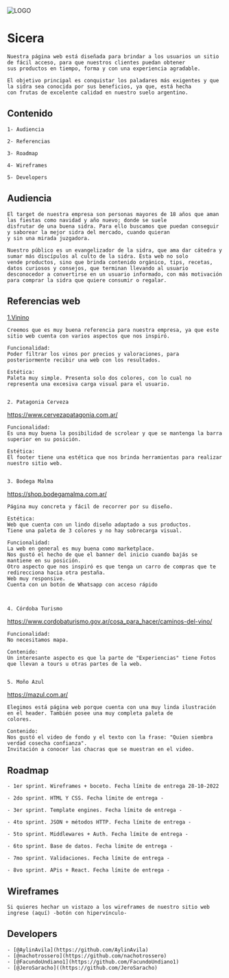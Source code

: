 ![LOGO](https://user-images.githubusercontent.com/61055543/196007158-41a8273d-4c77-4c81-8d63-351424f255b4.png)

# Sicera 

    Nuestra página web está diseñada para brindar a los usuarios un sitio de fácil acceso, para que nuestros clientes puedan obtener 
    sus productos en tiempo, forma y con una experiencia agradable. 
    
    El objetivo principal es conquistar los paladares más exigentes y que la sidra sea conocida por sus beneficios, ya que, está hecha
    con frutas de excelente calidad en nuestro suelo argentino.
    

## Contenido

    1- Audiencia

    2- Referencias

    3- Roadmap

    4- Wireframes

    5- Developers


## Audiencia

    El target de nuestra empresa son personas mayores de 18 años que aman las fiestas como navidad y año nuevo; donde se suele
    disfrutar de una buena sidra. Para ello buscamos que puedan conseguir y saborear la mejor sidra del mercado, cuando quieran
    y sin una mirada juzgadora.

    Nuestro público es un evangelizador de la sidra, que ama dar cátedra y sumar más discípulos al culto de la sidra. Esta web no solo
    vende productos, sino que brinda contenido orgánico, tips, recetas, datos curiosos y consejos, que terminan llevando al usuario 
    desconocedor a convertirse en un usuario informado, con más motivación para comprar la sidra que quiere consumir o regalar.



## Referencias web

[1.Vinino](https://www.vivino.com/)
  
    Creemos que es muy buena referencia para nuestra empresa, ya que este sitio web cuenta con varios aspectos que nos inspiró.

    Funcionalidad:
    Poder filtrar los vinos por precios y valoraciones, para posteriormente recibir una web con los resultados.

    Estética:
    Paleta muy simple. Presenta solo dos colores, con lo cual no representa una excesiva carga visual para el usuario.

   
    2. Patagonia Cerveza
   https://www.cervezapatagonia.com.ar/

    Funcionalidad: 
    Es una muy buena la posibilidad de scrolear y que se mantenga la barra superior en su posición.

    Estética:
    El footer tiene una estética que nos brinda herramientas para realizar nuestro sitio web.
    

    3. Bodega Malma
   https://shop.bodegamalma.com.ar/

    Página muy concreta y fácil de recorrer por su diseño.

    Estética: 
    Web que cuenta con un lindo diseño adaptado a sus productos.
    Tiene una paleta de 3 colores y no hay sobrecarga visual.

    Funcionalidad:
    La web en general es muy buena como marketplace.
    Nos gustó el hecho de que el banner del inicio cuando bajás se mantiene en su posición.
    Otro aspecto que nos inspiró es que tenga un carro de compras que te redirecciona hacia otra pestaña.
    Web muy responsive.
    Cuenta con un botón de Whatsapp con acceso rápido
    


    4. Córdoba Turismo
   https://www.cordobaturismo.gov.ar/cosa_para_hacer/caminos-del-vino/

    Funcionalidad:
    No necesitamos mapa.

    Contenido:
    Un interesante aspecto es que la parte de "Experiencias" tiene Fotos que llevan a tours u otras partes de la web.


    5. Moño Azul
   https://mazul.com.ar/

    Elegimos está página web porque cuenta con una muy linda ilustración en el header. También posee una muy completa paleta de
    colores.

    Contenido:
    Nos gustó el video de fondo y el texto con la frase: "Quien siembra verdad cosecha confianza".
    Invitación a conocer las chacras que se muestran en el video.

 


## Roadmap

    - 1er sprint. Wireframes + boceto. Fecha límite de entrega 28-10-2022

    - 2do sprint. HTML Y CSS. Fecha límite de entrega -

    - 3er sprint. Template engines. Fecha límite de entrega -

    - 4to sprint. JSON + métodos HTTP. Fecha límite de entrega -

    - 5to sprint. Middlewares + Auth. Fecha límite de entrega -

    - 6to sprint. Base de datos. Fecha límite de entrega -

    - 7mo sprint. Validaciones. Fecha límite de entrega -

    - 8vo sprint. APis + React. Fecha límite de entrega -


## Wireframes

    Si quieres hechar un vistazo a los wireframes de nuestro sitio web ingrese (aquí) -botón con hipervínculo-


## Developers

    - [@AylinAvila](https://github.com/AylinAvila)
    - [@nachotrossero](https://github.com/nachotrossero)
    - [@FacundoUndiano1](https://github.com/FacundoUndiano1)
    - [@JeroSaracho]((https://github.com/JeroSaracho)
